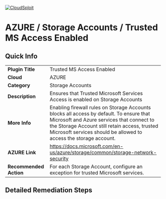 [![CloudSploit](https://cloudsploit.com/img/logo-new-big-text-100.png "CloudSploit")](https://cloudsploit.com)

# AZURE / Storage Accounts / Trusted MS Access Enabled

## Quick Info

| | |
|-|-|
| **Plugin Title** | Trusted MS Access Enabled |
| **Cloud** | AZURE |
| **Category** | Storage Accounts |
| **Description** | Ensures that Trusted Microsoft Services Access is enabled on Storage Accounts |
| **More Info** | Enabling firewall rules on Storage Accounts blocks all access by default. To ensure that Microsoft and Azure services that connect to the Storage Account still retain access, trusted Microsoft services should be allowed to access the storage account. |
| **AZURE Link** | https://docs.microsoft.com/en-us/azure/storage/common/storage-network-security |
| **Recommended Action** | For each Storage Account, configure an exception for trusted Microsoft services. |

## Detailed Remediation Steps

